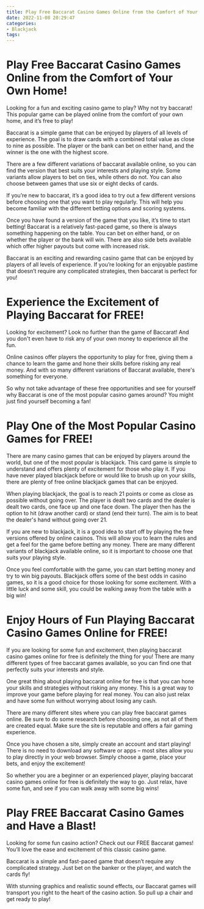 ```yaml
---
title: Play Free Baccarat Casino Games Online from the Comfort of Your Own Home!
date: 2022-11-08 20:29:47
categories:
- Blackjack
tags:
---
```



#  Play Free Baccarat Casino Games Online from the Comfort of Your Own Home!

Looking for a fun and exciting casino game to play? Why not try baccarat! This popular game can be played online from the comfort of your own home, and it’s free to play!

Baccarat is a simple game that can be enjoyed by players of all levels of experience. The goal is to draw cards with a combined total value as close to nine as possible. The player or the bank can bet on either hand, and the winner is the one with the highest score.

There are a few different variations of baccarat available online, so you can find the version that best suits your interests and playing style. Some variants allow players to bet on ties, while others do not. You can also choose between games that use six or eight decks of cards.

If you’re new to baccarat, it’s a good idea to try out a few different versions before choosing one that you want to play regularly. This will help you become familiar with the different betting options and scoring systems.

Once you have found a version of the game that you like, it’s time to start betting! Baccarat is a relatively fast-paced game, so there is always something happening on the table. You can bet on either hand, or on whether the player or the bank will win. There are also side bets available which offer higher payouts but come with increased risk.

Baccarat is an exciting and rewarding casino game that can be enjoyed by players of all levels of experience. If you’re looking for an enjoyable pastime that doesn’t require any complicated strategies, then baccarat is perfect for you!

#  Experience the Excitement of Playing Baccarat for FREE!

Looking for excitement? Look no further than the game of Baccarat! And you don't even have to risk any of your own money to experience all the fun.

Online casinos offer players the opportunity to play for free, giving them a chance to learn the game and hone their skills before risking any real money. And with so many different variations of Baccarat available, there's something for everyone.

So why not take advantage of these free opportunities and see for yourself why Baccarat is one of the most popular casino games around? You might just find yourself becoming a fan!

#  Play One of the Most Popular Casino Games for FREE!

There are many casino games that can be enjoyed by players around the world, but one of the most popular is blackjack. This card game is simple to understand and offers plenty of excitement for those who play it. If you have never played blackjack before or would like to brush up on your skills, there are plenty of free online blackjack games that can be enjoyed.

When playing blackjack, the goal is to reach 21 points or come as close as possible without going over. The player is dealt two cards and the dealer is dealt two cards, one face up and one face down. The player then has the option to hit (draw another card) or stand (end their turn). The aim is to beat the dealer's hand without going over 21.

If you are new to blackjack, it is a good idea to start off by playing the free versions offered by online casinos. This will allow you to learn the rules and get a feel for the game before betting any money. There are many different variants of blackjack available online, so it is important to choose one that suits your playing style.

Once you feel comfortable with the game, you can start betting money and try to win big payouts. Blackjack offers some of the best odds in casino games, so it is a good choice for those looking for some excitement. With a little luck and some skill, you could be walking away from the table with a big win!

#  Enjoy Hours of Fun Playing Baccarat Casino Games Online for FREE!

If you are looking for some fun and excitement, then playing baccarat casino games online for free is definitely the thing for you! There are many different types of free baccarat games available, so you can find one that perfectly suits your interests and style.

One great thing about playing baccarat online for free is that you can hone your skills and strategies without risking any money. This is a great way to improve your game before playing for real money. You can also just relax and have some fun without worrying about losing any cash.

There are many different sites where you can play free baccarat games online. Be sure to do some research before choosing one, as not all of them are created equal. Make sure the site is reputable and offers a fair gaming experience.

Once you have chosen a site, simply create an account and start playing! There is no need to download any software or apps – most sites allow you to play directly in your web browser. Simply choose a game, place your bets, and enjoy the excitement!

So whether you are a beginner or an experienced player, playing baccarat casino games online for free is definitely the way to go. Just relax, have some fun, and see if you can walk away with some big wins!

#  Play FREE Baccarat Casino Games and Have a Blast!

Looking for some fun casino action? Check out our FREE Baccarat games! You’ll love the ease and excitement of this classic casino game.

Baccarat is a simple and fast-paced game that doesn’t require any complicated strategy. Just bet on the banker or the player, and watch the cards fly!

With stunning graphics and realistic sound effects, our Baccarat games will transport you right to the heart of the casino action. So pull up a chair and get ready to play!